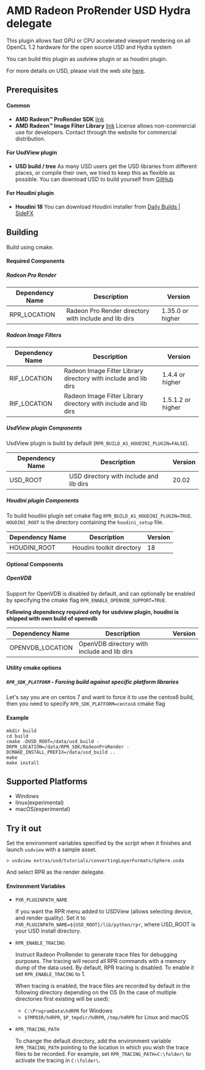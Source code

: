 AMD Radeon ProRender USD Hydra delegate
===========================

This plugin allows fast GPU or CPU accelerated viewport rendering on all OpenCL 1.2 hardware for the open source USD and Hydra system

You can build this plugin as usdview plugin or as houdini plugin.

For more details on USD, please visit the web site [here](http://openusd.org).

Prerequisites
-----------------------------

#### Common
* **AMD Radeon™ ProRender SDK** [link](https://www.amd.com/en/technologies/sdk-agreement)
* **AMD Radeon™ Image Filter Library** [link](https://www.amd.com/en/technologies/sdk-agreement)
License allows non-commercial use for developers.  Contact through the website for commercial distribution.

#### For UsdView plugin
* **USD build / tree**
As many USD users get the USD libraries from different places, or compile their own, we tried to keep this as flexible as possible.
You can download USD to build yourself from [GitHub](https://www.github.com/PixarAnimationStudios/USD)

#### For Houdini plugin
* **Houdini 18**
You can download Houdini installer from [Daily Builds | SideFX](https://www.sidefx.com/download/daily-builds/#category-gold)

Building
-----------------------------

Build using cmake.

#### Required Components

##### Radeon Pro Render

| Dependency Name            | Description                                                             | Version          |
| ------------------         |-----------------------------------------------------------------------  | -------          |
| RPR_LOCATION               | Radeon Pro Render directory with include and lib dirs                   | 1.35.0 or higher |

##### Radeon Image Filters

| Dependency Name            | Description                                                             | Version          |
| ------------------         |-----------------------------------------------------------------------  | -------          |
| RIF_LOCATION               | Radeon Image Filter Library directory with include and lib dirs         | 1.4.4 or higher  |
| RIF_LOCATION               | Radeon Image Filter Library directory with include and lib dirs         | 1.5.1.2 or higher  |

##### UsdView plugin Components

UsdView plugin is build by default (```RPR_BUILD_AS_HOUDINI_PLUGIN=FALSE```).

| Dependency Name            | Description                                                             | Version          |
| ------------------         |-----------------------------------------------------------------------  | -------          |
| USD_ROOT                   | USD directory with include and lib dirs                                 | 20.02            |

##### Houdini plugin Components

To build houdini plugin set cmake flag ```RPR_BUILD_AS_HOUDINI_PLUGIN=TRUE```. `HOUDINI_ROOT` is the directory containing the `houdini_setup` file.

| Dependency Name            | Description                                                             | Version          |
| ------------------         |-----------------------------------------------------------------------  | -------          |
| HOUDINI_ROOT               | Houdini toolkit directory                                               | 18               |

#### Optional Components

##### OpenVDB

Support for OpenVDB is disabled by default, and can optionally be enabled by
specifying the cmake flag ```RPR_ENABLE_OPENVDB_SUPPORT=TRUE```.

**Following dependency required only for usdview plugin, houdini is shipped with own build of openvdb**

| Dependency Name            | Description                                                             | Version          |
| ------------------         |-----------------------------------------------------------------------  | -------          |
| OPENVDB_LOCATION           | OpenVDB directory with include and lib dirs                             |                  |

#### Utility cmake options

##### `RPR_SDK_PLATFORM` - Forcing build against specific platform libraries

Let's say you are on centos 7 and want to force it to use the centos6 build,
then you need to specify ```RPR_SDK_PLATFORM=centos6``` cmake flag

#### Example

```
mkdir build
cd build
cmake -DUSD_ROOT=/data/usd_build -DRPR_LOCATION=/data/RPR_SDK/RadeonProRender -DCMAKE_INSTALL_PREFIX=/data/usd_build ..
make
make install
```

Supported Platforms
-----------------------------
* Windows
* linux(experimental)
* macOS(experimental)

Try it out
-----------------------------

Set the environment variables specified by the script when it finishes and
launch ```usdview``` with a sample asset.

```
> usdview extras/usd/tutorials/convertingLayerFormats/Sphere.usda
```

And select RPR as the render delegate.

#### Environment Variables

*   `PXR_PLUGINPATH_NAME`

    If you want the RPR menu added to USDView (allows selecting device, and render quality). Set it to ``` PXR_PLUGINPATH_NAME=${USD_ROOT}/lib/python/rpr ```, where USD_ROOT is your USD install directory.

*   `RPR_ENABLE_TRACING`

    Instruct Radeon ProRender to generate trace files for debugging purposes. The tracing will record all RPR commands with a memory dump of the data used. By default, RPR tracing is disabled. To enable it set `RPR_ENABLE_TRACING` to 1.

    When tracing is enabled, the trace files are recorded by default in the following directory depending on the OS (In the case of multiple directories first existing will be used):

    - `C:\ProgramData\hdRPR` for Windows
    - `$TMPDIR/hdRPR`, `$P_tmpdir/hdRPR`, `/tmp/hdRPR` for Linux and macOS

*   `RPR_TRACING_PATH`

    To change the default directory, add the environment variable `RPR_TRACING_PATH` pointing to the location in which you wish the trace files to be recorded. For example, set `RPR_TRACING_PATH=C:\folder\` to activate the tracing in `C:\folder\`.
